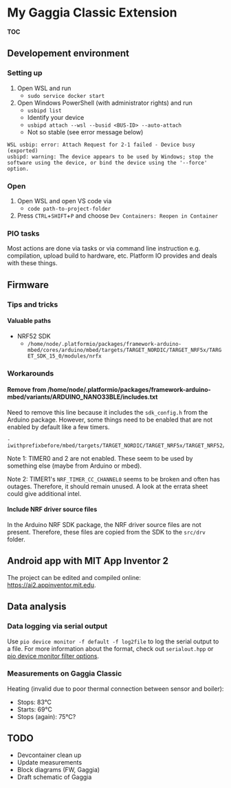 # My Gaggia Classic Extension

__TOC__

## Developement environment 

### Setting up

1. Open WSL and run
    - `sudo service docker start`
2. Open Windows PowerShell (with administrator rights) and run
    - `usbipd list`
    - Identify your device
    - `usbipd attach --wsl --busid <BUS-ID> --auto-attach`
    - Not so stable (see error message below)
```
WSL usbip: error: Attach Request for 2-1 failed - Device busy (exported)
usbipd: warning: The device appears to be used by Windows; stop the software using the device, or bind the device using the '--force' option.
```

### Open

1. Open WSL and open VS code via
    - `code path-to-project-folder`
2. Press `CTRL`+`SHIFT`+`P` and choose `Dev Containers: Reopen in Container`

### PIO tasks

Most actions are done via tasks or via command line instruction e.g. compilation, upload build to hardware, etc. Platform IO provides and deals with these things.

## Firmware

### Tips and tricks

#### Valuable paths
- NRF52 SDK
    - `/home/node/.platformio/packages/framework-arduino-mbed/cores/arduino/mbed/targets/TARGET_NORDIC/TARGET_NRF5x/TARGET_SDK_15_0/modules/nrfx`

### Workarounds

#### Remove from /home/node/.platformio/packages/framework-arduino-mbed/variants/ARDUINO_NANO33BLE/includes.txt
Need to remove this line because it includes the `sdk_config.h` from the Arduino package. However, some things need to be enabled that are not enabled by default like a few timers.
```
-iwithprefixbefore/mbed/targets/TARGET_NORDIC/TARGET_NRF5x/TARGET_NRF52/TARGET_MCU_NRF52840/config
```

Note 1: TIMER0 and 2 are not enabled. These seem to be used by something else (maybe from Arduino or mbed).

Note 2: TIMER1's `NRF_TIMER_CC_CHANNEL0` seems to be broken and often has outages. Therefore, it should remain unused. A look at the errata sheet could give additional intel.

#### Include NRF driver source files
In the Arduino NRF SDK package, the NRF driver source files are not present. Therefore, these files are copied from the SDK to the `src/drv` folder.

## Android app with MIT App Inventor 2

The project can be edited and compiled online: https://ai2.appinventor.mit.edu. 

## Data analysis

### Data logging via serial output

Use `pio device monitor -f default -f log2file` to log the serial output to a file. For more information about the format, check out `serialout.hpp` or [pio device monitor filter options](https://docs.platformio.org/en/latest/core/userguide/device/cmd_monitor.html#cmd-device-monitor-filters).

### Measurements on Gaggia Classic

Heating (invalid due to poor thermal connection between sensor and boiler):
- Stops: 83°C
- Starts: 69°C
- Stops (again): 75°C?

## TODO
- Devcontainer clean up
- Update measurements
- Block diagrams (FW, Gaggia)
- Draft schematic of Gaggia